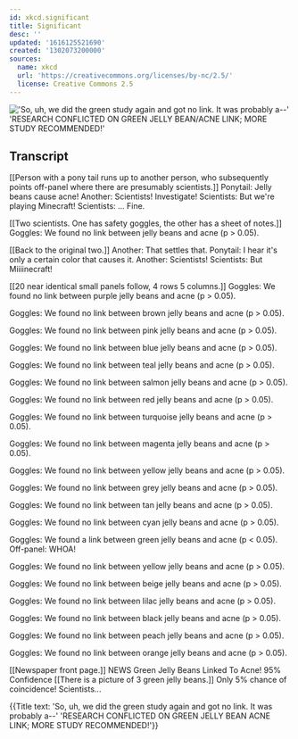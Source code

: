 ```yaml
---
id: xkcd.significant
title: Significant
desc: ''
updated: '1616125521690'
created: '1302073200000'
sources:
  name: xkcd
  url: 'https://creativecommons.org/licenses/by-nc/2.5/'
  license: Creative Commons 2.5
---
```

!['So, uh, we did the green study again and got no link. It was probably a--' 'RESEARCH CONFLICTED ON GREEN JELLY BEAN/ACNE LINK; MORE STUDY RECOMMENDED!'](https://imgs.xkcd.com/comics/significant.png)

## Transcript
[[Person with a pony tail runs up to another person, who subsequently points off-panel where there are presumably scientists.]]
Ponytail: Jelly beans cause acne!
Another: Scientists! Investigate!
Scientists: But we're playing Minecraft!
Scientists: ... Fine.

[[Two scientists.  One has safety goggles, the other has a sheet of notes.]]
Goggles: We found no link between jelly beans and acne (p > 0.05).

[[Back to the original two.]]
Another: That settles that.
Ponytail: I hear it's only a certain color that causes it.
Another: Scientists!
Scientists:  But Miiiinecraft!

[[20 near identical small panels follow, 4 rows 5 columns.]]
Goggles: We found no link between purple jelly beans and acne (p > 0.05).

Goggles: We found no link between brown jelly beans and acne (p > 0.05).

Goggles: We found no link between pink jelly beans and acne (p > 0.05).

Goggles: We found no link between blue jelly beans and acne (p > 0.05).

Goggles: We found no link between teal jelly beans and acne (p > 0.05).

Goggles: We found no link between salmon jelly beans and acne (p > 0.05).

Goggles: We found no link between red jelly beans and acne (p > 0.05).

Goggles: We found no link between turquoise jelly beans and acne (p > 0.05).

Goggles: We found no link between magenta jelly beans and acne (p > 0.05).

Goggles: We found no link between yellow jelly beans and acne (p > 0.05).

Goggles: We found no link between grey jelly beans and acne (p > 0.05).

Goggles: We found no link between tan jelly beans and acne (p > 0.05).

Goggles: We found no link between cyan jelly beans and acne (p > 0.05).

Goggles: We found a link between green jelly beans and acne (p < 0.05).
Off-panel: WHOA!

Goggles: We found no link between yellow jelly beans and acne (p > 0.05).

Goggles: We found no link between beige jelly beans and acne (p > 0.05).

Goggles: We found no link between lilac jelly beans and acne (p > 0.05).

Goggles: We found no link between black jelly beans and acne (p > 0.05).

Goggles: We found no link between peach jelly beans and acne (p > 0.05).

Goggles: We found no link between orange jelly beans and acne (p > 0.05).

[[Newspaper front page.]]
NEWS
Green Jelly Beans Linked To Acne!
95% Confidence
[[There is a picture of 3 green jelly beans.]]
Only 5% chance of coincidence!
  Scientists...

{{Title text: 'So, uh, we did the green study again and got no link. It was probably a--' 'RESEARCH CONFLICTED ON GREEN JELLY BEAN
ACNE LINK; MORE STUDY RECOMMENDED!'}}
